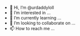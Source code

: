 - 👋 Hi, I’m @urdaddyloll
- 👀 I’m interested in ...
- 🌱 I’m currently learning ...
- 💞️ I’m looking to collaborate on ...
- 📫 How to reach me ...

<!---
urdaddyloll/urdaddyloll is a ✨ special ✨ repository because its `README.md` (this file) appears on your GitHub profile.
You can click the Preview link to take a look at your changes.
--->
